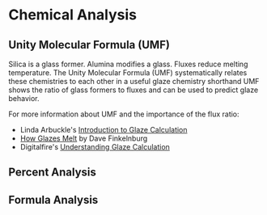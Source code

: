 # Chemical Analysis

## Unity Molecular Formula (UMF)

Silica is a glass former. Alumina modifies a glass. Fluxes reduce
melting temperature. The Unity Molecular Formula (UMF) systematically
relates these chemistries to each other in a useful glaze chemistry
shorthand UMF shows the ratio of glass formers to fluxes and can be used
to predict glaze behavior.

For more information about UMF and the importance of the flux ratio:

  * Linda Arbuckle's [Introduction to Glaze Calculation](http://lindaarbuckle.com/handouts/glaze-calc-intro.pdf)
  * [How Glazes Melt](http://mattanddavesclays.com/Science/Finkelnburg-NCECA%202012-PDF.pdf) by Dave Finkelnburg
  * Digitalfire's [Understanding Glaze Calculation](https://digitalfire.com/4sight/education/understanding_glaze_calculation_an_aid_to_potters_126.html)

## Percent Analysis

## Formula Analysis

